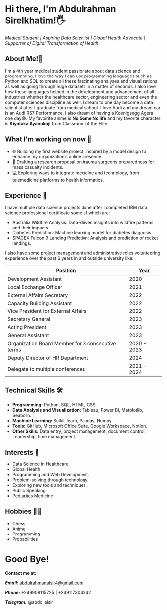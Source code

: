 # Hi there, I'm Abdulrahman Sirelkhatim!🖐

*Medical Student | Aspiring Data Scientist | Global Health Advocate | Supporter of Digital Transformation of Health*

## About Me!👦
I'm a 4th year medical student passionate about data science and programming. I love the way I can use programming languages such as Python and SQL to create all these fascinating analyses and visualizations as well as going through huge datasets in a matter of seconds. I also love how these languages helped in the development and advancement of all industries whether the healthcare sector, engineering sector and even the computer sciences discipline as well. I dream to one day become a data scientist after I graduate from medical school. I love Audi and my dream car is an Audi RS7 Performance. I also dream of having a Koenigsegg Agera one day😅. My favoirite anime is **No Game No life** and my favorite character is **Kiyotaka Ayanokoji** from Classroom of the Elite.

## What I'm working on now 🎯
- 🌐 Building my first website project, inspired by a model design to enhance my organization’s online presence.
- 📝 Drafting a research proposal on trauma surgeons preparedness for mass casualty incidents.
- 💻 Exploring ways to integrate medicine and technology, from telemedicine platforms to health informatics.

## Experience 💼
I have multiple data science projects done after I completed IBM data science professional certificate some of which are:
- Australia Wildfire Analysis: Data-driven insights into wildfire patterns and their impacts.
- Diabetes Prediction: Machine learning model for diabetes diagnosis.
- SPACEX Falcon 9 Landing Prediction: Analysis and prediction of rocket landings.

I also have some project management and administrative roles volunteering experience over the past 6 years in and outside university like:

| Position                                          | Year        | 
|---------------------------------------------------|-------------|
| Development Assistant                             | 2020        |
| Local Exchange Officer                            | 2021        |
| External Affairs Secretary                        | 2022        |
| Capacity Building Assistant                       | 2022        |
| Vice President for External Affairs               | 2022        |
| Secretary General                                 | 2023        |
| Acting President                                  | 2023        |
| General Assistant                                 | 2023        |
| Organization Board Member for 3 consecutive terms | 2020 - 2023 |
| Deputy Director of HR Department                  | 2024        |
| Delegate to multiple conferences                  | 2021 - 2024 |

## Technical Skills 🛠
- **Programming:** Python, SQL, HTML, CSS.
- **Data Analysis and Visualization:** Tableau, Power BI, Matplotlib, Seaborn.
- **Machine Learning:** Scikit-learn, Pandas, Numpy.
- **Tools:** GitHub, Microsoft Office Suite, Google Workspace, Notion.
- **Other Skills:** Data entry, project management, document control, Leadership, time management.

## Interests 🚀
- Data Science in Healthcare.
- Global Health.
- Programming and Web Development.
- Problem-solving through technology.
- Exploring new tools and techniques.
- Public Speaking
- Pediartics Medicine

## Hobbies 👨‍🔧
- Chess
- Anime 
- Programming
- Probabilities


# Good Bye!
**Contact me at:**

***Email:*** abdulrahmanalsir4@gmail.com

***Phone:*** +249908115725 | +249117304942

***Telegram:*** @abdo_alsir
